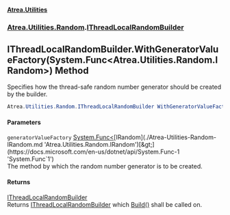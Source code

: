 #### [Atrea.Utilities](./index.md 'index')
### [Atrea.Utilities.Random](./Atrea-Utilities-Random.md 'Atrea.Utilities.Random').[IThreadLocalRandomBuilder](./Atrea-Utilities-Random-IThreadLocalRandomBuilder.md 'Atrea.Utilities.Random.IThreadLocalRandomBuilder')
## IThreadLocalRandomBuilder.WithGeneratorValueFactory(System.Func&lt;Atrea.Utilities.Random.IRandom&gt;) Method
Specifies how the thread-safe random number generator should be created by the builder.  
```csharp
Atrea.Utilities.Random.IThreadLocalRandomBuilder WithGeneratorValueFactory(System.Func<Atrea.Utilities.Random.IRandom> generatorValueFactory);
```
#### Parameters
<a name='Atrea-Utilities-Random-IThreadLocalRandomBuilder-WithGeneratorValueFactory(System-Func-Atrea-Utilities-Random-IRandom-)-generatorValueFactory'></a>
`generatorValueFactory` [System.Func&lt;](https://docs.microsoft.com/en-us/dotnet/api/System.Func-1 'System.Func`1')[IRandom](./Atrea-Utilities-Random-IRandom.md 'Atrea.Utilities.Random.IRandom')[&gt;](https://docs.microsoft.com/en-us/dotnet/api/System.Func-1 'System.Func`1')  
The method by which the random number generator is to be created.  
  
#### Returns
[IThreadLocalRandomBuilder](./Atrea-Utilities-Random-IThreadLocalRandomBuilder.md 'Atrea.Utilities.Random.IThreadLocalRandomBuilder')  
Returns [IThreadLocalRandomBuilder](./Atrea-Utilities-Random-IThreadLocalRandomBuilder.md 'Atrea.Utilities.Random.IThreadLocalRandomBuilder') which [Build()](./Atrea-Utilities-Random-IThreadLocalRandomBuilder-Build().md 'Atrea.Utilities.Random.IThreadLocalRandomBuilder.Build()') shall be called on.  
